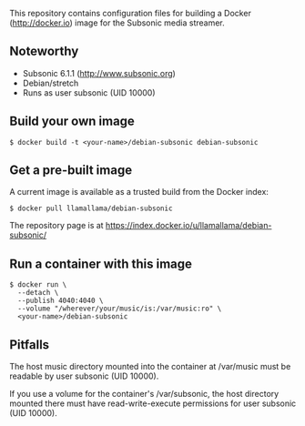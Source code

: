 
This repository contains configuration files for building a 
Docker (http://docker.io) image for the Subsonic media streamer.

## Noteworthy

* Subsonic 6.1.1 (http://www.subsonic.org)
* Debian/stretch
* Runs as user subsonic (UID 10000)

## Build your own image

```shell
$ docker build -t <your-name>/debian-subsonic debian-subsonic
```

## Get a pre-built image

A current image is available as a trusted build from the Docker index:

```shell
$ docker pull llamallama/debian-subsonic
```

The repository page is at
https://index.docker.io/u/llamallama/debian-subsonic/


## Run a container with this image

```shell
$ docker run \
  --detach \
  --publish 4040:4040 \
  --volume "/wherever/your/music/is:/var/music:ro" \
  <your-name>/debian-subsonic

```

## Pitfalls

The host music directory mounted into the container at /var/music must be
readable by user subsonic (UID 10000).

If you use a volume for the container's /var/subsonic, the host directory
mounted there must have read-write-execute permissions for user
subsonic (UID 10000).
